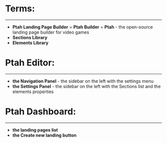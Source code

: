 # Terms:
***

- **Ptah Landing Page Builder** = **Ptah Builder** = **Ptah** - the open-source landing page builder for video games
- **Sections Library**
- **Elements Library**

# Ptah Editor:
***

- **the Navigation Panel** - the sidebar on the left with the settings menu
- **the Settings Panel** - the sidebar on the left with the Sections list and the elements properties

# Ptah Dashboard: 
***

- **the landing pages list**
- **the Create new landing button**
